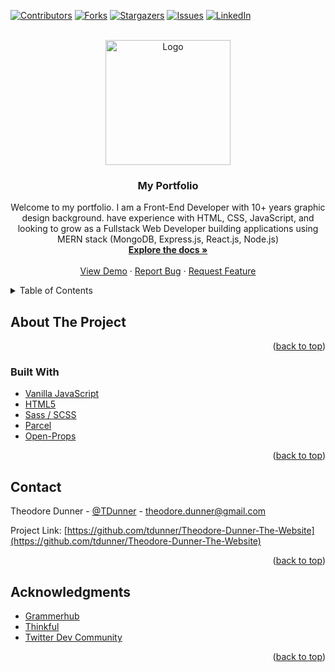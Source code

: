 <div id="top"></div>
<!--
*** Thanks for checking out the Best-README-Template. If you have a suggestion
*** that would make this better, please fork the repo and create a pull request
*** or simply open an issue with the tag "enhancement".
*** Don't forget to give the project a star!
*** Thanks again! Now go create something AMAZING! :D
-->



<!-- PROJECT SHIELDS -->
<!--
*** I'm using markdown "reference style" links for readability.
*** Reference links are enclosed in brackets [ ] instead of parentheses ( ).
*** See the bottom of this document for the declaration of the reference variables
*** for contributors-url, forks-url, etc. This is an optional, concise syntax you may use.
*** https://www.markdownguide.org/basic-syntax/#reference-style-links
-->
[![Contributors][contributors-shield]][contributors-url]
[![Forks][forks-shield]][forks-url]
[![Stargazers][stars-shield]][stars-url]
[![Issues][issues-shield]][issues-url]
[![LinkedIn][linkedin-shield]][linkedin-url]



<!-- PROJECT LOGO -->
<br />
<div align="center">
  <a href="https://github.com/tdunner/Theodore-Dunner-The-Website">
    <img src="img/TD-Logo.png" alt="Logo" width="200" height="200">
  </a>

<h3 align="center">My Portfolio</h3>

  <p align="center">
    Welcome to my portfolio. I am a Front-End Developer with 10+ years graphic design background.  have experience with HTML, CSS, JavaScript, and looking to grow as a Fullstack Web Developer building applications using MERN stack (MongoDB, Express.js, React.js, Node.js) 
    <br />
    <a href="https://github.com/tdunner/Theodore-Dunner-The-Website"><strong>Explore the docs »</strong></a>
    <br />
    <br />
    <a href="https://tdunner.github.io/Theodore-Dunner-The-Website">View Demo</a>
    ·
    <a href="https://github.com/tdunner/Theodore-Dunner-The-Website/issues">Report Bug</a>
    ·
    <a href="https://github.com/tdunner/Theodore-Dunner-The-Website/issues">Request Feature</a>
  </p>
</div>



<!-- TABLE OF CONTENTS -->
<details>
  <summary>Table of Contents</summary>
  <ol>
    <li>
      <a href="#about-the-project">About The Project</a>
      <ul>
        <li><a href="#built-with">Built With</a></li>
      </ul>
    </li>
    <li><a href="#contact">Contact</a></li>
    <li><a href="#acknowledgments">Acknowledgments</a></li>
  </ol>
</details>



<!-- ABOUT THE PROJECT -->
## About The Project

<!--[![Product Name Screen Shot][product-screenshot]](https://example.com)-->


<p align="right">(<a href="#top">back to top</a>)</p>



### Built With

* [Vanilla JavaScript](https://developer.mozilla.org/en-US/docs/Web/JavaScript)
* [HTML5](https://developer.mozilla.org/en-US/docs/Web/HTML)
* [Sass / SCSS](https://sass-lang.com/)
* [Parcel](https://parceljs.org/languages/sass/)
* [Open-Props](https://open-props.style/)


<p align="right">(<a href="#top">back to top</a>)</p>


<!-- CONTACT -->
## Contact

Theodore Dunner - [@TDunner](https://twitter.com/dunner_theodore) - theodore.dunner@gmail.com

Project Link: [https://github.com/tdunner/Theodore-Dunner-The-Website](https://github.com/tdunner/Theodore-Dunner-The-Website)

<p align="right">(<a href="#top">back to top</a>)</p>



<!-- ACKNOWLEDGMENTS -->
## Acknowledgments

* [Grammerhub](http://grammerhub.org/)
* [Thinkful](https://www.thinkful.com/)
* [Twitter Dev Community](https://twitter.com/hashtag/DEVCommunity)

<p align="right">(<a href="#top">back to top</a>)</p>



<!-- MARKDOWN LINKS & IMAGES -->
<!-- https://www.markdownguide.org/basic-syntax/#reference-style-links -->
[contributors-shield]: https://img.shields.io/github/contributors/tdunner/Theodore-Dunner-The-Website.svg?style=for-the-badge
[contributors-url]: https://github.com/tdunner/Theodore-Dunner-The-Website/graphs/contributors
[forks-shield]: https://img.shields.io/github/forks/tdunner/Theodore-Dunner-The-Website.svg?style=for-the-badge
[forks-url]: https://github.com/tdunner/Theodore-Dunner-The-Website/network/members
[stars-shield]: https://img.shields.io/github/stars/tdunner/Theodore-Dunner-The-Website.svg?style=for-the-badge
[stars-url]: https://github.com/tdunner/Theodore-Dunner-The-Website/stargazers
[issues-shield]: https://img.shields.io/github/issues/tdunner/Theodore-Dunner-The-Website.svg?style=for-the-badge
[issues-url]: https://github.com/tdunner/Theodore-Dunner-The-Website/issues
[license-shield]: https://img.shields.io/github/license/tdunner/Theodore-Dunner-The-Website.svg?style=for-the-badge
[license-url]: https://github.com/tdunner/Theodore-Dunner-The-Website/blob/master/LICENSE.txt
[linkedin-shield]: https://img.shields.io/badge/-LinkedIn-black.svg?style=for-the-badge&logo=linkedin&colorB=555
[linkedin-url]: https://linkedin.com/in/theodore-dunner
[product-screenshot]: img/screenshot.png
